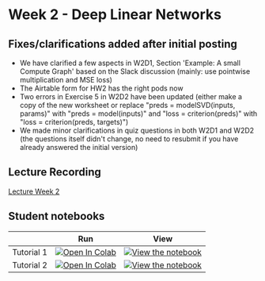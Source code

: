 # Week 2 - Deep Linear Networks

## Fixes/clarifications added after initial posting
- We have clarified a few aspects in W2D1, Section 'Example: A small Compute Graph' based on the Slack discussion (mainly: use pointwise multiplication and MSE loss)
- The Airtable form for HW2 has the right pods now
- Two errors in Exercise 5 in W2D2 have been updated (either make a copy of the new worksheet or replace "preds = modelSVD(inputs, params)" with "preds = model(inputs)" and "loss = criterion(preds)" with "loss = criterion(preds, targets)")
- We made minor clarifications in quiz questions in both W2D1 and W2D2 (the questions itself didn't change, no need to resubmit if you have already answered the initial version)

## Lecture Recording

[Lecture Week 2](https://www.youtube.com/watch?v=0HNE91v4uco)

## Student notebooks

|   | Run | View |
| - | --- | ---- |
| Tutorial 1 | [![Open In Colab](https://colab.research.google.com/assets/colab-badge.svg)](https://colab.research.google.com/github/CIS-522/course-content/blob/main/W02_DLN/students/CIS_522_W2D1_Tutorial_–_Student_Version.ipynb) | [![View the notebook](https://img.shields.io/badge/render-nbviewer-orange.svg)](https://nbviewer.jupyter.org/github/CIS-522/course-content/blob/main/W02_DLN/students/CIS_522_W2D1_Tutorial_–_Student_Version.ipynb?flush_cache=true) |
| Tutorial 2 | [![Open In Colab](https://colab.research.google.com/assets/colab-badge.svg)](https://colab.research.google.com/github/CIS-522/course-content/blob/main/W02_DLN/students/CIS_522_W2D2_Tutorial_–_Student_Version.ipynb) | [![View the notebook](https://img.shields.io/badge/render-nbviewer-orange.svg)](https://nbviewer.jupyter.org/github/CIS-522/course-content/blob/main/W02_DLN/students/CIS_522_W2D2_Tutorial_–_Student_Version.ipynb?flush_cache=true) |
